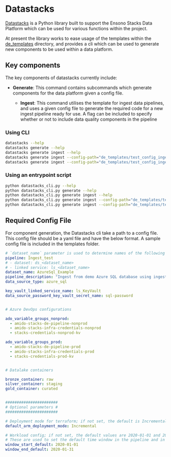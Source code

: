 # Datastacks

[Datastacks](https://github.com/amido/stacks-azure-data/tree/main/Datastacks) is a Python library
built to support the Ensono Stacks Data Platform which can be used for various functions within the project.

At present the library works to ease usage of the templates within the [de_templates](https://github.com/amido/stacks-azure-data/tree/main/de_templates) directory, and provides a cli which can be used to generate new components to be used within a data platform.

## Key components

The key components of datastacks currently include:

- **Generate**: This command contains subcommands which generate components for the data platform given a config file. 

  - **Ingest**: This command utilises the template for ingest data pipelines, and uses a given config file to generate the required code for a new ingest pipeline ready for use. A flag can be included to specify whether or not to include data quality components in the pipeline

### Using CLI

```bash
datastacks --help
datastacks generate --help
datastacks generate ingest --help
datastacks generate ingest --config-path="de_templates/test_config_ingest.yaml"
datastacks generate ingest --config-path="de_templates/test_config_ingest.yaml" --data-quality
```

### Using an entrypoint script

```bash
python datastacks_cli.py --help
python datastacks_cli.py generate --help
python datastacks_cli.py generate ingest --help
python datastacks_cli.py generate ingest --config-path="de_templates/test_config_ingest.yaml"
python datastacks_cli.py generate ingest --config-path="de_templates/test_config_ingest.yaml" --data-quality
```

## Required Config File

For component generation, the Datastacks cli take a path to a config file. This config file should be a yaml file and have the below format. A sample config file is included in the templates folder.

```yaml
# `dataset_name` parameter is used to determine names of the following ADF resources:
pipeline: Ingest_test
# - dataset: ds_<dataset_name>
# - linked service: ls_<dataset_name>
dataset_name: AzureSql_Example
pipeline_description: "Ingest from demo Azure SQL database using ingest config file."
data_source_type: azure_sql

key_vault_linked_service_name: ls_KeyVault
data_source_password_key_vault_secret_name: sql-password


# Azure DevOps configurations

ado_variable_groups_nonprod:
  - amido-stacks-de-pipeline-nonprod
  - amido-stacks-infra-credentials-nonprod
  - stacks-credentials-nonprod-kv

ado_variable_groups_prod:
  - amido-stacks-de-pipeline-prod
  - amido-stacks-infra-credentials-prod
  - stacks-credentials-prod-kv


# Datalake containers

bronze_container: raw
silver_container: staging
gold_container: curated


#######################
# Optional parameters #
#######################

# Deployment mode for terraform; if not set, the default is Incremental
default_arm_deployment_mode: Incremental

# Workload config; if not set, the default values are 2020-01-01 and 2020-01-31 resp.
# These are used to set the default time window in the pipeline and in the corresponding e2e tests
window_start_default: 2020-01-01
window_end_default: 2020-01-31
```

